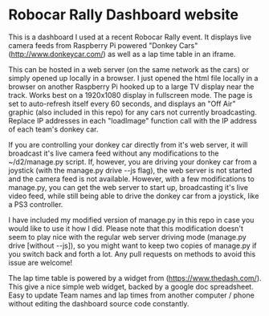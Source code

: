 # Robocar Rally Dashboard website


This is a dashboard I used at a recent Robocar Rally event. It displays live camera feeds from Raspberry Pi powered "Donkey Cars" (http://www.donkeycar.com/) as well as a lap time table in an iframe.

This can be hosted in a web server (on the same network as the cars) or simply opened up locally in a browser. I just opened the html file locally in a browser on another Raspberry Pi hooked up to a large TV display near the track. Works best on a 1920x1080 display in fullscreen mode. The page is set to auto-refresh itself every 60 seconds, and displays an "Off Air" graphic (also included in this repo) for any cars not currently broadcasting. Replace IP addresses in each "loadImage" function call with the IP address of each team's donkey car.

If you are controlling your donkey car directly from it's web server, it will broadcast it's live camera feed without any modifications to the ~/d2/manage.py script. If, however, you are driving your donkey car from a joystick (with the manage.py drive --js flag), the web server is not started and the camera feed is not available. However, with a few modifications to manage.py, you can get the web server to start up, broadcasting it's live video feed, while still being able to drive the donkey car from a joystick, like a PS3 controller.

I have included my modified version of manage.py in this repo in case you would like to use it how I did. Please note that this modification doesn't seem to play nice with the regular web server driving mode (manage.py drive [without --js]), so you might want to keep two copies of manage.py if you switch back and forth a lot. Any pull requests on methods to avoid this issue are welcome!

The lap time table is powered by a widget from (https://www.thedash.com/). This give a nice simple web widget, backed by a google doc spreadsheet. Easy to update Team names and lap times from another computer / phone without editing the dashboard source code constantly.
